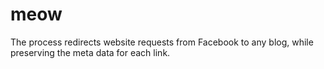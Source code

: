 # meow
The process redirects website requests from Facebook to any blog, while preserving the meta data for each link.
